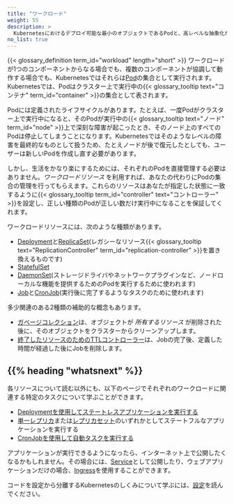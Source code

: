 ```yaml
---
title: "ワークロード"
weight: 55
description: >
  Kubernetesにおけるデプロイ可能な最小のオブジェクトであるPodと、高レベルな抽象化がPodの実行を助けることを理解します。
no_list: true
---
```


{{< glossary_definition term_id="workload" length="short" >}}
ワークロードが1つのコンポーネントからなる場合でも、複数のコンポーネントが協調して動作する場合でも、Kubernetesではそれらは[Pod](/ja/docs/concepts/workloads/pods)の集合として実行されます。Kubernetesでは、Podはクラスター上で実行中の{{< glossary_tooltip text="コンテナ" term_id="container" >}}の集合として表されます。

Podには定義されたライフサイクルがあります。たとえば、一度Podがクラスター上で実行中になると、そのPodが実行中の{{< glossary_tooltip text="ノード" term_id="node" >}}上で深刻な障害が起こったとき、そのノード上のすべてのPodは停止してしまうことになります。Kubernetesではそのようなレベルの障害を最終的なものとして扱うため、たとえノードが後で復元したとしても、ユーザーは新しいPodを作成し直す必要があります。

しかし、生活をかなり楽にするためには、それぞれのPodを直接管理する必要はありません。_ワークロードリソース_ を利用すれば、あなたの代わりにPodの集合の管理を行ってもらえます。これらのリソースはあなたが指定した状態に一致するように{{< glossary_tooltip term_id="controller" text="コントローラー" >}}を設定し、正しい種類のPodが正しい数だけ実行中になることを保証してくれます。

ワークロードリソースには、次のような種類があります。

* [Deployment](/ja/docs/concepts/workloads/controllers/deployment/)と[ReplicaSet](/ja/docs/concepts/workloads/controllers/replicaset/)(レガシーなリソース{{< glossary_tooltip text="ReplicationController" term_id="replication-controller" >}}を置き換えるものです)
* [StatefulSet](/ja/docs/concepts/workloads/controllers/statefulset/)
* [DaemonSet](/ja/docs/concepts/workloads/controllers/daemonset/)(ストレージドライバやネットワークプラグインなど、ノードローカルな機能を提供するためのPodを実行するために使われます)
* [Job](/docs/concepts/workloads/controllers/job/)と[CronJob](/ja/docs/concepts/workloads/controllers/cron-jobs/)(実行後に完了するようなタスクのために使われます)

多少関連のある2種類の補助的な概念もあります。
* [ガベージコレクション](/ja/docs/concepts/workloads/controllers/garbage-collection/)は、オブジェクトが _所有するリソース_ が削除された後に、そのオブジェクトをクラスターからクリーンアップします。
* [終了したリソースのためのTTLコントローラー](/ja/docs/concepts/workloads/controllers/ttlafterfinished/)は、Jobの完了後、定義した時間が経過した後にJobを削除します。

## {{% heading "whatsnext" %}}

各リソースについて読む以外にも、以下のページでそれぞれのワークロードに関連する特定のタスクについて学ぶことができます。

* [Deploymentを使用してステートレスアプリケーションを実行する](/ja/docs/tasks/run-application/run-stateless-application-deployment/)
* [単一レプリカ](/ja/docs/tasks/run-application/run-single-instance-stateful-application/)または[レプリカセット](/ja/docs/tasks/run-application/run-replicated-stateful-application/)のいずれかとしてステートフルなアプリケーションを実行する
* [CronJobを使用して自動タスクを実行する](/ja/docs/tasks/job/automated-tasks-with-cron-jobs/)

アプリケーションが実行できるようになったら、インターネット上で公開したくなるかもしれません。その場合には、[Service](/ja/docs/concepts/services-networking/service/)として公開したり、ウェブアプリケーションだけの場合、[Ingress](/ja/docs/concepts/services-networking/ingress)を使用することができます。

コードを設定から分離するKubernetesのしくみについて学ぶには、[設定](/ja/docs/concepts/configuration/)を読んでください。
